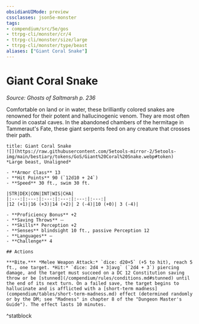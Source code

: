 ```yaml
---
obsidianUIMode: preview
cssclasses: json5e-monster
tags:
- compendium/src/5e/gos
- ttrpg-cli/monster/cr/4
- ttrpg-cli/monster/size/large
- ttrpg-cli/monster/type/beast
aliases: ["Giant Coral Snake"]
---
```

# Giant Coral Snake
*Source: Ghosts of Saltmarsh p. 236*  

Comfortable on land or in water, these brilliantly colored snakes are renowned for their potent and hallucinogenic venom. They are most often found in coastal caves. In the abandoned chambers of the hermitage in Tammeraut's Fate, these giant serpents feed on any creature that crosses their path.

```ad-statblock
title: Giant Coral Snake
![](https://raw.githubusercontent.com/5etools-mirror-2/5etools-img/main/bestiary/tokens/GoS/Giant%20Coral%20Snake.webp#token)
*Large beast, Unaligned*

- **Armor Class** 13 
- **Hit Points** 90 (`12d10 + 24`)
- **Speed** 30 ft., swim 30 ft.

|STR|DEX|CON|INT|WIS|CHA|
|:---:|:---:|:---:|:---:|:---:|:---:|
|12 (+1)|16 (+3)|14 (+2)| 2 (-4)|10 (+0)| 3 (-4)|

- **Proficiency Bonus** +2
- **Saving Throws** ⏤
- **Skills** Perception +2
- **Senses** blindsight 10 ft., passive Perception 12
- **Languages** —
- **Challenge** 4

## Actions

***Bite.*** *Melee Weapon Attack:* `dice: d20+5` (+5 to hit), reach 5 ft., one target. *Hit:* `dice: 2d4 + 3|avg` (`2d4 + 3`) piercing damage, and the target must succeed on a DC 12 Constitution saving throw or be [stunned](/compendium/rules/conditions.md#stunned) until the end of its next turn. On a failed save, the target begins to hallucinate and is afflicted with a [short-term madness](compendium/tables/short-term-madness.md) effect (determined randomly or by the DM; see "Madness" in chapter 8 of the "Dungeon Master's Guide"). The effect lasts 10 minutes.
```
^statblock